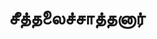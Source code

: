 ---
layout: tagpage
title: "சீத்தலைச்சாத்தனார்"
tag: சீத்தலைச்சாத்தனார்
description: "சீத்தலைச்சாத்தனார் தொடர்புடைய நூல்கள்/கட்டுரைகள்"
robots: noindex
---
